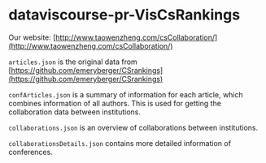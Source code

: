 # dataviscourse-pr-VisCsRankings

Our website: [http://www.taowenzheng.com/csCollaboration/](http://www.taowenzheng.com/csCollaboration/)

`articles.json` is the original data from [https://github.com/emeryberger/CSrankings](https://github.com/emeryberger/CSrankings)

`confArticles.json` is a summary of information for each article, which combines information of all authors. This is used for getting the collaboration data between institutions.

`collaborations.json` is an overview of collaborations between institutions.

`collaborationsDetails.json` contains more detailed information of conferences. 

